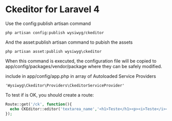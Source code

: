 Ckeditor for Laravel 4
======================



Use the config:publish artisan command

    php artisan config:publish wysiwyg/ckeditor



And the asset:publish artisan command to pubish the assets

    php artisan asset:publish wysiwyg\ckeditor


When this command is executed, the configuration file will be copied to app/config/packages/vendor/package where they can be safely modified.



include in app/config/app.php in array of Autoloaded Service Providers

    'Wysiwyg\Ckeditor\Providers\CkeditorServiceProvider'


To test if is OK, you should create a route:

```php
Route::get('/ck', function(){	
  echo CKEditor::editor('textarea_name','<h1>Teste</h1><p><i>Teste</i></p>');
});
```

